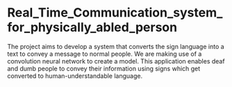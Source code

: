 # Real_Time_Communication_system_for_physically_abled_person
The project aims to develop a system that converts the sign language into a text to convey a message to normal people. We are making use of a convolution neural network to create a model. This application enables deaf and dumb people to convey their information using signs which get converted to human-understandable language.
